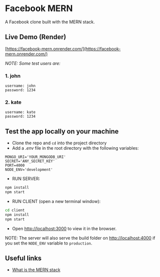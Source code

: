 # Facebook MERN

A Facebook clone built with the MERN stack.

## Live Demo (Render)

[https://facebook-mern.onrender.com/](https://facebook-mern.onrender.com/)

_NOTE: Some test users are:_

### 1. john

```credentials
username: john
password: 1234
```

### 2. kate

```credentials
username: kate
password: 1234
```

## Test the app locally on your machine

- Clone the repo and `cd` into the project directory
- Add a _.env_ file in the root directory with the following variables:

```dotenv
MONGO_URI='YOUR_MONGODB_URI'
SECRET='ANY_SECRET_KEY'
PORT=4000
NODE_ENV='development'
```

- RUN SERVER:

```bash
npm install
npm start
```

- RUN CLIENT (open a new terminal window):

```bash
cd client
npm install
npm start
```

- Open [http://localhost:3000](http://localhost:3000) to view it in the browser.

NOTE: The server will also serve the build folder on [http://localhost:4000](http://localhost:4000) if you set the `NODE_ENV` variable to `production`.

## Useful links

- [What is the MERN stack](https://www.mongodb.com/mern-stack)
